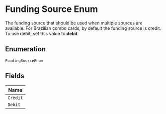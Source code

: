 
# Funding Source Enum

The funding source that should be used when multiple sources are available. For Brazilian combo cards, by default the funding source is credit. To use debit, set this value to **debit**.

## Enumeration

`FundingSourceEnum`

## Fields

| Name |
|  --- |
| `Credit` |
| `Debit` |

